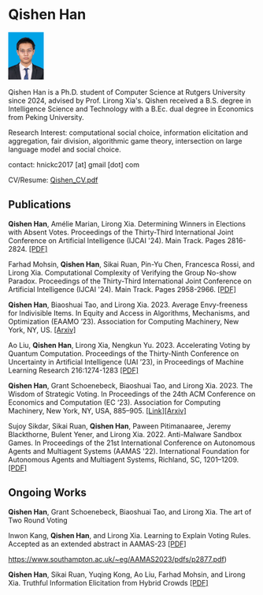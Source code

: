 # Qishen Han

<img src="Photo.jpg" alt="Photo" style="zoom: 15%;" />

Qishen Han is a Ph.D. student of Computer Science at Rutgers University since 2024, advised by Prof. Lirong Xia's.  Qishen received a B.S. degree in Intelligence Science and Technology with a B.Ec. dual degree in Economics from Peking University.



Research Interest: computational social choice, information elicitation and aggregation, fair division, algorithmic game theory, intersection on large language model and social choice.


contact: hnickc2017 [at] gmail [dot] com



CV/Resume: [Qishen_CV.pdf](Qishen_CV.pdf)



## Publications

**Qishen Han**, Amélie Marian, Lirong Xia. Determining Winners in Elections with Absent Votes. Proceedings of the Thirty-Third International Joint Conference on Artificial Intelligence (IJCAI '24). Main Track. Pages 2816-2824. [[PDF]](https://www.ijcai.org/proceedings/2024/0312.pdf)

Farhad Mohsin, **Qishen Han**, Sikai Ruan, Pin-Yu Chen, Francesca Rossi, and Lirong Xia. Computational Complexity of Verifying the Group No-show Paradox. Proceedings of the Thirty-Third International Joint Conference on Artificial Intelligence (IJCAI '24). Main Track. Pages 2958-2966. [[PDF]](https://www.ijcai.org/proceedings/2024/0328.pdf)

**Qishen Han**, Biaoshuai Tao, and Lirong Xia. 2023. Average Envy-freeness for Indivisible Items. In Equity and Access in Algorithms, Mechanisms, and Optimization (EAAMO ’23). Association for Computing Machinery, New York, NY, US. [[Arxiv]](https://arxiv.org/pdf/2301.12653.pdf)

Ao Liu, **Qishen Han**, Lirong Xia, Nengkun Yu. 2023. Accelerating Voting by Quantum Computation. Proceedings of the Thirty-Ninth Conference on Uncertainty in Artificial Intelligence (UAI ’23), in Proceedings of Machine Learning Research 216:1274-1283 [[PDF]](https://proceedings.mlr.press/v216/liu23a/liu23a.pdf)

**Qishen Han**, Grant Schoenebeck, Biaoshuai Tao, and Lirong Xia. 2023. The Wisdom of Strategic Voting. In Proceedings of the 24th ACM Conference on Economics and Computation (EC ‘23). Association for Computing Machinery, New York, NY, USA, 885–905. [[Link]](https://dl.acm.org/doi/abs/10.1145/3580507.3597681)[[Arxiv]](https://arxiv.org/pdf/2305.11021.pdf)

Sujoy Sikdar, Sikai Ruan, **Qishen Han**, Paween Pitimanaaree, Jeremy Blackthorne, Bulent Yener, and Lirong Xia. 2022. Anti-Malware Sandbox Games. In Proceedings of the 21st International Conference on Autonomous Agents and Multiagent Systems (AAMAS '22). International Foundation for Autonomous Agents and Multiagent Systems, Richland, SC, 1201–1209. [[PDF]](https://ifaamas.org/Proceedings/aamas2022/pdfs/p1201.pdf)

## Ongoing Works

**Qishen Han**, Grant Schoenebeck, Biaoshuai Tao, and Lirong Xia. The art of Two Round Voting

Inwon Kang, **Qishen Han**, and Lirong Xia. Learning to Explain Voting Rules. Accepted as an extended abstract in AAMAS-23 [[PDF]](https://www.southampton.ac.uk/~eg/AAMAS2023/pdfs/p2883.pdf)

https://www.southampton.ac.uk/~eg/AAMAS2023/pdfs/p2877.pdf)

**Qishen Han**, Sikai Ruan, Yuqing Kong, Ao Liu, Farhad Mohsin, and Lirong Xia. Truthful Information Elicitation from Hybrid Crowds [[PDF]](https://arxiv.org/pdf/2107.10119.pdf)

